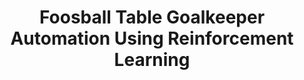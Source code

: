 ---
layout: post
title: Foosball Table Goalkeeper Automation Using Reinforcement Learning
lang: English
type: Workshop Proceedings
uri: "https://ceur-ws.org/Vol-2993/paper-17.pdf"
---